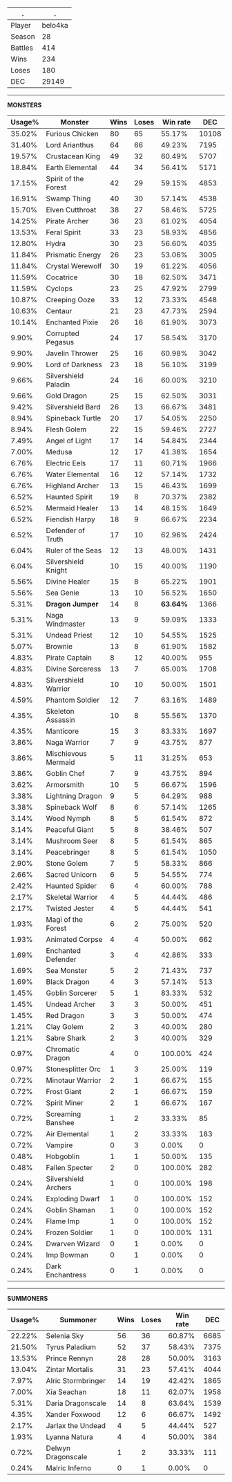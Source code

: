 .|.
|-|-
Player|belo4ka
Season|28
Battles|414
Wins|234
Loses|180
DEC|29149

---
**MONSTERS**

Usage%|Monster|Wins|Loses|Win rate|DEC|
-|-|-|-|-|-|
35.02%|Furious Chicken|80|65|55.17%|10108|
31.40%|Lord Arianthus|64|66|49.23%|7195|
19.57%|Crustacean King|49|32|60.49%|5707|
18.84%|Earth Elemental|44|34|56.41%|5171|
17.15%|Spirit of the Forest|42|29|59.15%|4853|
16.91%|Swamp Thing|40|30|57.14%|4538|
15.70%|Elven Cutthroat|38|27|58.46%|5725|
14.25%|Pirate Archer|36|23|61.02%|4054|
13.53%|Feral Spirit|33|23|58.93%|4856|
12.80%|Hydra|30|23|56.60%|4035|
11.84%|Prismatic Energy|26|23|53.06%|3005|
11.84%|Crystal Werewolf|30|19|61.22%|4056|
11.59%|Cocatrice|30|18|62.50%|3471|
11.59%|Cyclops|23|25|47.92%|2799|
10.87%|Creeping Ooze|33|12|73.33%|4548|
10.63%|Centaur|21|23|47.73%|2594|
10.14%|Enchanted Pixie|26|16|61.90%|3073|
9.90%|Corrupted Pegasus|24|17|58.54%|3170|
9.90%|Javelin Thrower|25|16|60.98%|3042|
9.90%|Lord of Darkness|23|18|56.10%|3199|
9.66%|Silvershield Paladin|24|16|60.00%|3210|
9.66%|Gold Dragon|25|15|62.50%|3031|
9.42%|Silvershield Bard|26|13|66.67%|3481|
8.94%|Spineback Turtle|20|17|54.05%|2250|
8.94%|Flesh Golem|22|15|59.46%|2727|
7.49%|Angel of Light|17|14|54.84%|2344|
7.00%|Medusa|12|17|41.38%|1654|
6.76%|Electric Eels|17|11|60.71%|1966|
6.76%|Water Elemental|16|12|57.14%|1732|
6.76%|Highland Archer|13|15|46.43%|1699|
6.52%|Haunted Spirit|19|8|70.37%|2382|
6.52%|Mermaid Healer|13|14|48.15%|1649|
6.52%|Fiendish Harpy|18|9|66.67%|2234|
6.52%|Defender of Truth|17|10|62.96%|2424|
6.04%|Ruler of the Seas|12|13|48.00%|1431|
6.04%|Silvershield Knight|10|15|40.00%|1190|
5.56%|Divine Healer|15|8|65.22%|1901|
5.56%|Sea Genie|13|10|56.52%|1650|
5.31%|**Dragon Jumper**|14|8|**63.64%**|1366|
5.31%|Naga Windmaster|13|9|59.09%|1333|
5.31%|Undead Priest|12|10|54.55%|1525|
5.07%|Brownie|13|8|61.90%|1582|
4.83%|Pirate Captain|8|12|40.00%|955|
4.83%|Divine Sorceress|13|7|65.00%|1708|
4.83%|Silvershield Warrior|10|10|50.00%|1501|
4.59%|Phantom Soldier|12|7|63.16%|1489|
4.35%|Skeleton Assassin|10|8|55.56%|1370|
4.35%|Manticore|15|3|83.33%|1697|
3.86%|Naga Warrior|7|9|43.75%|877|
3.86%|Mischievous Mermaid|5|11|31.25%|653|
3.86%|Goblin Chef|7|9|43.75%|894|
3.62%|Armorsmith|10|5|66.67%|1596|
3.38%|Lightning Dragon|9|5|64.29%|988|
3.38%|Spineback Wolf|8|6|57.14%|1265|
3.14%|Wood Nymph|8|5|61.54%|872|
3.14%|Peaceful Giant|5|8|38.46%|507|
3.14%|Mushroom Seer|8|5|61.54%|865|
3.14%|Peacebringer|8|5|61.54%|1050|
2.90%|Stone Golem|7|5|58.33%|866|
2.66%|Sacred Unicorn|6|5|54.55%|774|
2.42%|Haunted Spider|6|4|60.00%|788|
2.17%|Skeletal Warrior|4|5|44.44%|486|
2.17%|Twisted Jester|4|5|44.44%|541|
1.93%|Magi of the Forest|6|2|75.00%|520|
1.93%|Animated Corpse|4|4|50.00%|662|
1.69%|Enchanted Defender|3|4|42.86%|333|
1.69%|Sea Monster|5|2|71.43%|737|
1.69%|Black Dragon|4|3|57.14%|513|
1.45%|Goblin Sorcerer|5|1|83.33%|532|
1.45%|Undead Archer|3|3|50.00%|451|
1.45%|Red Dragon|3|3|50.00%|474|
1.21%|Clay Golem|2|3|40.00%|280|
1.21%|Sabre Shark|2|3|40.00%|329|
0.97%|Chromatic Dragon|4|0|100.00%|424|
0.97%|Stonesplitter Orc|1|3|25.00%|119|
0.72%|Minotaur Warrior|2|1|66.67%|155|
0.72%|Frost Giant|2|1|66.67%|159|
0.72%|Spirit Miner|2|1|66.67%|167|
0.72%|Screaming Banshee|1|2|33.33%|85|
0.72%|Air Elemental|1|2|33.33%|183|
0.72%|Vampire|0|3|0.00%|0|
0.48%|Hobgoblin|1|1|50.00%|135|
0.48%|Fallen Specter|2|0|100.00%|282|
0.24%|Silvershield Archers|1|0|100.00%|198|
0.24%|Exploding Dwarf|1|0|100.00%|152|
0.24%|Goblin Shaman|1|0|100.00%|152|
0.24%|Flame Imp|1|0|100.00%|152|
0.24%|Frozen Soldier|1|0|100.00%|131|
0.24%|Dwarven Wizard|0|1|0.00%|0|
0.24%|Imp Bowman|0|1|0.00%|0|
0.24%|Dark Enchantress|0|1|0.00%|0|

---
**SUMMONERS**

Usage%|Summoner|Wins|Loses|Win rate|DEC|
-|-|-|-|-|-|
22.22%|Selenia Sky|56|36|60.87%|6685|
21.50%|Tyrus Paladium|52|37|58.43%|7375|
13.53%|Prince Rennyn|28|28|50.00%|3163|
13.04%|Zintar Mortalis|31|23|57.41%|4044|
7.97%|Alric Stormbringer|14|19|42.42%|1865|
7.00%|Xia Seachan|18|11|62.07%|1958|
5.31%|Daria Dragonscale|14|8|63.64%|1539|
4.35%|Xander Foxwood|12|6|66.67%|1492|
2.17%|Jarlax the Undead|4|5|44.44%|527|
1.93%|Lyanna Natura|4|4|50.00%|384|
0.72%|Delwyn Dragonscale|1|2|33.33%|111|
0.24%|Malric Inferno|0|1|0.00%|0|
